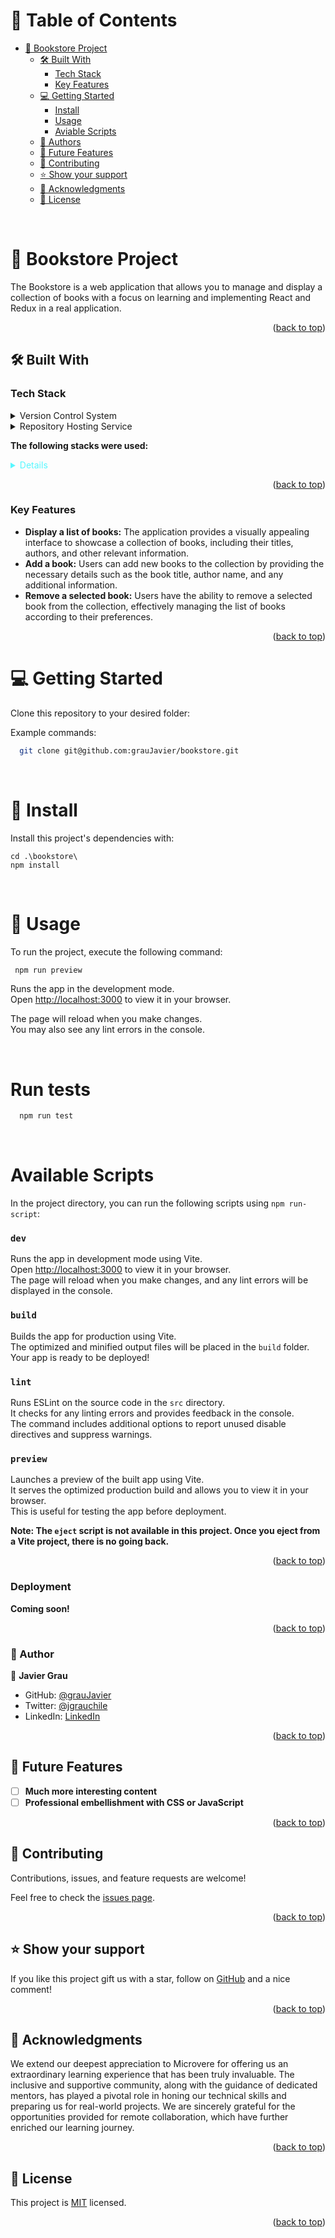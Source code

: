 <a name="readme-top"></a>

<!-- TABLE OF CONTENTS -->

# 📗 Table of Contents

- [📖 Bookstore Project](#bookstore-project)
  - [🛠 Built With ](#-built-with-)
    - [Tech Stack ](#tech-stack-)
    - [Key Features ](#key-features-)
  - [💻 Getting Started ](#getting-started)
    - [Install](#-install)
    - [Usage](#-usage)
    - [Aviable Scripts](#aviable-scripts)
  - [👥 Authors ](#-author-)
  - [🔭 Future Features ](#-future-features-)
  - [🤝 Contributing ](#-contributing-)
  - [⭐️ Show your support ](#️-show-your-support-)
  - [🙏 Acknowledgments ](#-acknowledgments-)
  - [📝 License ](#-license-)

<!-- PROJECT DESCRIPTION -->
<br>

# 📖 Bookstore Project <a name="bookstore-project"></a>

The Bookstore is a web application that allows you to manage and display a collection of books with a focus on learning and implementing React and Redux in a real application.
<br>

<p align="right">(<a href="#readme-top">back to top</a>)</p>

## 🛠 Built With <a name="built-with"></a>

### Tech Stack <a name="tech-stack"></a>

<details>
  <summary>Version Control System</summary>
  <ul>
    <li><a href="https://git-scm.com/">Git</a></li>
  </ul>
</details>

<details>
  <summary>Repository Hosting Service</summary>
  <ul>
    <li><a href="https://github.com/">GitHub</a></li>
  </ul>
</details>

**The following stacks were used:**
<details style="color:rgb(87, 247, 255);">
  <ul>
    <li><a href="https://react.dev/">React</a></li>
    <li><a href="https://redux.js.org/">Redux</a></li>
    <li><a href="https://vitejs.dev/">Vite</a></li>
 </ul>
</details>

<!-- Features -->
<p align="right">(<a href="#readme-top">back to top</a>)</p>

### Key Features <a name="key-features"></a>

- **Display a list of books:** The application provides a visually appealing interface to showcase a collection of books, including their titles, authors, and other relevant information.
- **Add a book:** Users can add new books to the collection by providing the necessary details such as the book title, author name, and any additional information.
- **Remove a selected book:** Users have the ability to remove a selected book from the collection, effectively managing the list of books according to their preferences.

<p align="right">(<a href="#readme-top">back to top</a>)</p>

# 💻 Getting Started <a name="getting-started"></a>

Clone this repository to your desired folder:

Example commands:

```bash
  git clone git@github.com:grauJavier/bookstore.git
```

<br>

# 📖 Install

Install this project's dependencies with:

```
cd .\bookstore\
npm install
```

<br>

# 📖 Usage

To run the project, execute the following command:

```bash
 npm run preview
```

Runs the app in the development mode.\
Open [http://localhost:3000](http://localhost:3000) to view it in your browser.

The page will reload when you make changes.\
You may also see any lint errors in the console.

<br>

# Run tests

```bash
  npm run test
```

<br>

<!-- AVIABLE SCRIPTS -->

# Available Scripts <a href="aviable-scrpts"></a>

In the project directory, you can run the following scripts using `npm run-script`:

### `dev`
Runs the app in development mode using Vite.\
Open [http://localhost:3000](http://localhost:3000) to view it in your browser.\
The page will reload when you make changes, and any lint errors will be displayed in the console.

### `build`
Builds the app for production using Vite.\
The optimized and minified output files will be placed in the `build` folder.\
Your app is ready to be deployed!

### `lint`
Runs ESLint on the source code in the `src` directory.\
It checks for any linting errors and provides feedback in the console.\
The command includes additional options to report unused disable directives and suppress warnings.

### `preview`
Launches a preview of the built app using Vite.\
It serves the optimized production build and allows you to view it in your browser.\
This is useful for testing the app before deployment.

**Note: The `eject` script is not available in this project. Once you eject from a Vite project, there is no going back.**

<p align="right">(<a href="#readme-top">back to top</a>)</p>

### Deployment

**Coming soon!**

<p align="right">(<a href="#readme-top">back to top</a>)</p>

<!-- AUTHORS -->

### 👥 Author <a name="authors"></a>

👤 **Javier Grau**
- GitHub: [@grauJavier](https://github.com/grauJavier)
- Twitter: [@jgrauchile](https://twitter.com/jgrauchile)
- LinkedIn: [LinkedIn](https://www.linkedin.com/in/javiergrau)

<p align="right">(<a href="#readme-top">back to top</a>)</p>

<!-- FUTURE FEATURES -->

## 🔭 Future Features <a name="future-features"></a>

- [ ] **Much more interesting content**
- [ ] **Professional embellishment with CSS or JavaScript**

<p align="right">(<a href="#readme-top">back to top</a>)</p>

<!-- CONTRIBUTING -->

## 🤝 Contributing <a name="contributing"></a>

Contributions, issues, and feature requests are welcome!

Feel free to check the [issues page](https://github.com/grauJavier/bookstore/issues).

<p align="right">(<a href="#readme-top">back to top</a>)</p>

<!-- SUPPORT -->

## ⭐️ Show your support <a name="support"></a>

If you like this project gift us with a star, follow  on [GitHub](https://github.com/grauJavier/) and a nice comment!

<p align="right">(<a href="#readme-top">back to top</a>)</p>

<!-- ACKNOWLEDGEMENTS -->

## 🙏 Acknowledgments <a name="acknowledgements"></a>

We extend our deepest appreciation to Microvere for offering us an extraordinary learning experience that has been truly invaluable. The inclusive and supportive community, along with the guidance of dedicated mentors, has played a pivotal role in honing our technical skills and preparing us for real-world projects. We are sincerely grateful for the opportunities provided for remote collaboration, which have further enriched our learning journey.

<p align="right">(<a href="#readme-top">back to top</a>)</p>

<!-- LICENSE -->

## 📝 License <a name="license"></a>

This project is [MIT](./MIT.md) licensed.

<p align="right">(<a href="#readme-top">back to top</a>)</p>
